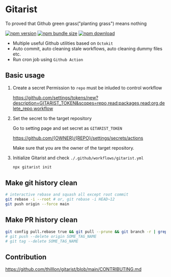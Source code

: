 # Gitarist

To proved that Github green grass("planting grass") means nothing

[![npm version ](https://img.shields.io/npm/v/gitarist)](https://img.shields.io/npm/v/gitarist)
[![npm bundle size](https://img.shields.io/bundlephobia/min/gitarist)](https://img.shields.io/bundlephobia/min/gitarist)
[![npm download](https://img.shields.io/npm/dw/gitarist)](https://img.shields.io/npm/dw/gitarist)

- Multiple useful Github utilities based on `Octokit`
- Auto commit, auto cleaning stale workflows, auto cleaning dummy files etc.
- Run cron job using `Github Action`

## Basic usage

1. Create a secret
   Permission to `repo` must be inluded to control workflow

   https://github.com/settings/tokens/new?description=GITARIST_TOKEN&scopes=repo,read:packages,read:org,delete_repo,workflow

2. Set the secret to the target repository

   Go to setting page and set secret as `GITARIST_TOKEN`

   https://github.com/{OWNER}/{REPO}/settings/secrets/actions

   Make sure that you are the owner of the target repository.

3. Initialize Gitarist and check `./.github/workflows/gitarist.yml`

   ```sh
   npx gitarist init
   ```

## Make git history clean

```sh
# interactive rebase and squash all except root commit
git rebase -i --root # or, git rebase -i HEAD~12
git push origin --force main
```

## Make PR history clean

```sh
git config pull.rebase true && git pull --prune && git branch -r | grep --only "commit\/1672.*" | xargs git push --delete origin && git pull --prune
# git push --delete origin SOME_TAG_NAME
# git tag --delete SOME_TAG_NAME
```

## Contribution

https://github.com/thilllon/gitarist/blob/main/CONTRIBUTING.md
